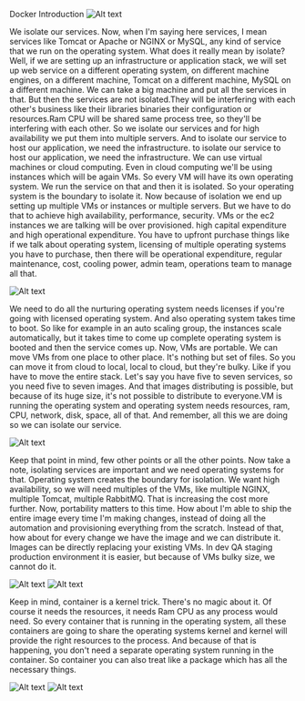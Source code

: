 Docker Introduction
![Alt text](image.png)

We isolate our services. Now, when I'm saying here services, I mean services like Tomcat or Apache or NGINX or MySQL, any kind of service that we run on the operating system. What does it really mean by isolate?
Well, if we are setting up an infrastructure or application stack, we will set up web
service on a different operating system, on different machine engines, on a different machine, Tomcat on a different machine, MySQL on a different machine. We can take a big machine and put all the services in that. But then the services are not isolated.They will be interfering with each other's business like their libraries binaries their configuration or resources.Ram CPU will be shared same process tree, so they'll be interfering with each other. So we isolate our services and for high availability we put them into multiple servers.
And to isolate our service to host our application, we need the infrastructure.
to isolate our service to host our application, we need the infrastructure.
We can use virtual machines or cloud computing. Even in cloud computing we'll be using
instances which will be again VMs. So every VM will have its own operating system.
We run the service on that and then it is isolated. So your operating system is the boundary to isolate it. Now because of isolation we end up setting up multiple VMs or instances or multiple servers. But we have to do that to achieve high availability, performance, security.
VMs or the ec2 instances we are talking will be over provisioned. high capital expenditure and high operational expenditure. You have to upfront purchase things like if we
talk about operating system, licensing of multiple operating systems you have to purchase, then there will be operational expenditure, regular maintenance, cost, cooling power, admin team, operations team to manage all that.

![Alt text](image-1.png)

We need to do all the nurturing operating system needs licenses if you're going with licensed operating system.
And also operating system takes time to boot. So like for example in an auto scaling
group, the instances scale automatically, but it takes time to come up complete operating system is booted and then the service comes up.
Now, VMs are portable. We can move VMs from one place to other place.
It's nothing but set of files. So you can move it from cloud to
local, local to cloud, but they're bulky. Like if you have to move the entire stack.
Let's say you have five to seven services, so you need five to seven images.
And that images distributing is possible, but because of its huge size, it's not
possible to distribute to everyone.VM is running the operating system and
operating system needs resources, ram, CPU, network, disk, space, all of that.
And remember, all this we are doing so we can isolate our service.

![Alt text](image-2.png)

Keep that point in mind, few other points or all the other points.
Now take a note, isolating services are important and we need operating systems for that.
Operating system creates the boundary for isolation. We want high availability, so we will
need multiples of the VMs, like multiple NGINX, multiple Tomcat, multiple RabbitMQ.
That is increasing the cost more further. Now, portability matters to this time.
How about I'm able to ship the entire image every time I'm making changes, instead of doing all the automation and provisioning everything from the scratch.
Instead of that, how about for every change we have the image and we can distribute it.
Images can be directly replacing your existing VMs. In dev QA staging production environment it is easier, but because of VMs bulky size, we cannot do it.

![Alt text](image-3.png)
![Alt text](image-4.png)

Keep in mind, container is a kernel trick. There's no magic about it. Of course it needs the resources, it needs Ram CPU as any process would need. So every container that is running in the operating system, all these containers are going to share the operating systems kernel and kernel will provide the right resources to the process. And because of that is happening, you don't need a separate operating system running in the container. So container you can also treat like a  package which has all the necessary things.

![Alt text](image-5.png)
![Alt text](image-6.png)

